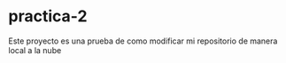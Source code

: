 # practica-2
Este proyecto es una prueba de como modificar mi repositorio de manera local a la nube 